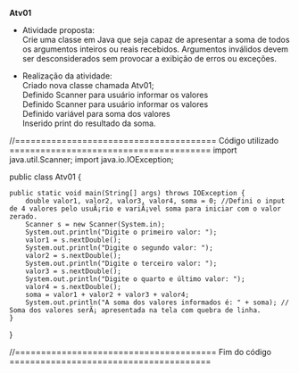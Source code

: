 **Atv01**

- Atividade proposta:</br>
Crie uma classe em Java que seja capaz de apresentar a soma de todos os argumentos inteiros ou reais recebidos. Argumentos inválidos devem ser desconsiderados sem provocar a exibição de erros ou  exceções.

- Realização da atividade:</br>
Criado nova classe chamada Atv01;</br>
Definido Scanner para usuário informar os valores</br>
Definido Scanner para usuário informar os valores</br>
Definido variável para soma dos valores</br>
Inserido print do resultado da soma.</br>

//======================================= Código utilizado =======================================
import java.util.Scanner;
import java.io.IOException;

public class Atv01 {

    public static void main(String[] args) throws IOException {
        double valor1, valor2, valor3, valor4, soma = 0; //Defini o input de 4 valores pelo usuÃ¡rio e variÃ¡vel soma para iniciar com o valor zerado. 
        Scanner s = new Scanner(System.in);
        System.out.println("Digite o primeiro valor: ");
        valor1 = s.nextDouble();
        System.out.println("Digite o segundo valor: ");
        valor2 = s.nextDouble();
        System.out.println("Digite o terceiro valor: ");
        valor3 = s.nextDouble();
        System.out.println("Digite o quarto e último valor: ");
        valor4 = s.nextDouble();
        soma = valor1 + valor2 + valor3 + valor4;
        System.out.println("A soma dos valores informados é: " + soma); // Soma dos valores serÃ¡ apresentada na tela com quebra de linha.
    }
}

//======================================= Fim do código =======================================
